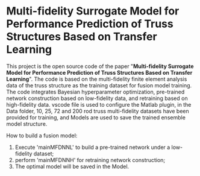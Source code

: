 # Multi-fidelity Surrogate Model for Performance Prediction of Truss Structures Based on Transfer Learning
This project is the open source code of the paper "**Multi-fidelity Surrogate Model for Performance Prediction of Truss Structures Based on Transfer Learning**".
The code is based on the multi-fidelity finite element analysis data of the truss structure as the training dataset for fusion model training.
The code integrates Bayesian hyperparameter optimization, pre-trained network construction based on low-fidelity data, and retraining based on high-fidelity data.
vscode file is used to configure the Matlab plugin, in the Data folder, 10, 25, 72 and 200 rod truss multi-fidelity datasets have been provided for training, and Models are used to save the trained ensemble model structure.

How to build a fusion model:
1) Execute 'mainMFDNNL' to build a pre-trained network under a low-fidelity dataset;
2) perform 'mainMFDNNH' for retraining network construction;
3) The optimal model will be saved in the Model.
